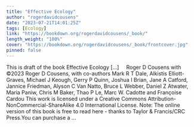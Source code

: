 ```yaml
---
title: "Effective Ecology"
author: "rogerdavidcousens"
date: "2023-07-21T14:01:25Z"
tags: [Ecology]
link: "https://bookdown.org/rogerdavidcousens/_book/"
length_weight: "100%"
cover: "https://bookdown.org/rogerdavidcousens/_book/frontcover.jpg"
pinned: false
---
```


This is draft of the book Effective Ecology [...]     Roger D Cousens with     ©2023 Roger D Cousens, with co-authors Mark R T Dale, Alkistis Elliott-Graves, Michael J Keough, Gerry P Quinn, Joshua I Brian, Jane A Catford, Jannice Friedman, Alyson C Van Natto, Bruce L Webber, Daniel Z Atwater, Maria Paniw, Chris M Baker, Thao P Le, Marc W. Cadotte and Françoise Cardou This work is licensed under a Creative Commons Attribution-NonCommercial-ShareAlike 4.0 International License. Note: The online version of this book is free to read here - thanks to Taylor & Francis/CRC Press.You can purchase a ...
